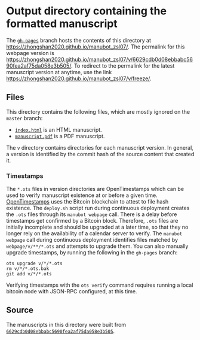 # Output directory containing the formatted manuscript

The [`gh-pages`](https://github.com/zhongshan2020/manubot_zsl07/tree/gh-pages) branch hosts the contents of this directory at <https://zhongshan2020.github.io/manubot_zsl07/>.
The permalink for this webpage version is <https://zhongshan2020.github.io/manubot_zsl07/v/6629cdb0d08ebbabc5690fea2af75da058e3b505/>.
To redirect to the permalink for the latest manuscript version at anytime, use the link <https://zhongshan2020.github.io/manubot_zsl07/v/freeze/>.

## Files

This directory contains the following files, which are mostly ignored on the `master` branch:

+ [`index.html`](index.html) is an HTML manuscript.
+ [`manuscript.pdf`](manuscript.pdf) is a PDF manuscript.

The `v` directory contains directories for each manuscript version.
In general, a version is identified by the commit hash of the source content that created it.

### Timestamps

The `*.ots` files in version directories are OpenTimestamps which can be used to verify manuscript existence at or before a given time.
[OpenTimestamps](https://opentimestamps.org/) uses the Bitcoin blockchain to attest to file hash existence.
The `deploy.sh` script run during continuous deployment creates the `.ots` files through its `manubot webpage` call.
There is a delay before timestamps get confirmed by a Bitcoin block.
Therefore, `.ots` files are initially incomplete and should be upgraded at a later time, so that they no longer rely on the availability of a calendar server to verify.
The `manubot webpage` call during continuous deployment identifies files matched by `webpage/v/**/*.ots` and attempts to upgrade them.
You can also manually upgrade timestamps, by running the following in the `gh-pages` branch:

```shell
ots upgrade v/*/*.ots
rm v/*/*.ots.bak
git add v/*/*.ots
```

Verifying timestamps with the `ots verify` command requires running a local bitcoin node with JSON-RPC configured, at this time.

## Source

The manuscripts in this directory were built from
[`6629cdb0d08ebbabc5690fea2af75da058e3b505`](https://github.com/zhongshan2020/manubot_zsl07/commit/6629cdb0d08ebbabc5690fea2af75da058e3b505).
